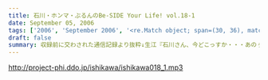 ```yaml
---
title: 石川・ホンマ・ぶるんのBe-SIDE Your Life! vol.18-1
date: September 05, 2006
tags: ['2006', 'September 2006', '<re.Match object; span=(30, 36), match='vol.18'>']
draft: false
summary: 収録前に交わされた通信記録より抜粋↓生江『石川さん、今どこっすか・・・あのぅ〜〜』石川『生江．．．おまえの言わんとしていることはワカッテイル．．．』生江『そうですか．．．ちなみにメガネの二人はまだこのことを知りません．．．』石川『そうか。。。とりあえずオレの到着を待て！』緊急の様相でビッグバイクを一路有楽町へ走らせる石川．．．そして〜〜〜〜〜いつもどおり、軽く遅刻気味に開始されたビーサイ収録。本日のオープニングは、有楽町を襲った極々プライベートなお話に戦慄を覚えた三十♂たちの挽歌である。内容的には、ある意味雑誌「AERA」によく特集されているような状況がここにはある。メガネコンビは、石川元帥から発せられるサプライズ発言に抗うことなくサプライズするのであった・・・NAMAE
---
```


http://project-phi.ddo.jp/ishikawa/ishikawa018_1.mp3
